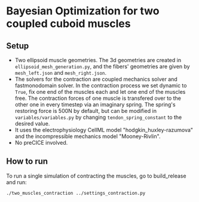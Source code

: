 # Bayesian Optimization for two coupled cuboid muscles

## Setup
- Two ellipsoid muscle geometries. The 3d geometries are created in ```ellipsoid_mesh_generation.py```, and the fibers' geometries are given by ```mesh_left.json``` and ```mesh_right.json```.
- The solvers for the contraction are coupled mechanics solver and fastmonodomain solver. In the contraction process we set dynamic to `True`, fix one end of the muscles each and let one end of the muscles free. The contraction forces of one muscle is transfered over to the other one in every timestep via an imaginary spring. The spring's restoring force is 500N by default, but can be modified in ```variables/variables.py``` by changing ```tendon_spring_constant``` to the desired value.
- It uses the electrophysiology CellML model "hodgkin_huxley-razumova" and the incompressible mechanics model "Mooney-Rivlin".
- No preCICE involved. 

## How to run
To run a single simulation of contracting the muscles, go to build_release and run:
```
./two_muscles_contraction ../settings_contraction.py
```
